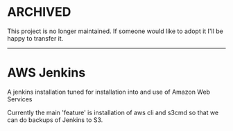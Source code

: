 ARCHIVED
========

This project is no longer maintained.  If someone would like to adopt it I'll be happy to transfer it.

---

# AWS Jenkins

A jenkins installation tuned for installation into and use of Amazon
Web Services

Currently the main 'feature' is installation of aws cli and s3cmd so
that we can do backups of Jenkins to S3.

